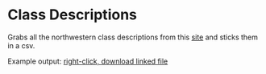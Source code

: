 # Class Descriptions

Grabs all the northwestern class descriptions from this [site](https://www.northwestern.edu/class-descriptions/) and sticks them in a csv.

Example output: [right-click, download linked file](https://github.com/atfinke/Class-Descriptions/raw/master/results.csv)
